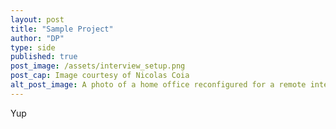 ```yaml
---
layout: post
title: "Sample Project"
author: "DP"
type: side
published: true
post_image: /assets/interview_setup.png
post_cap: Image courtesy of Nicolas Coia
alt_post_image: A photo of a home office reconfigured for a remote interview
---
```


Yup
